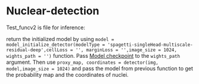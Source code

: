 # Nuclear-detection

Test_funcv2 is file for inference:




return the initialized model by using `model = model_initialize_detector(modelType = 'spagetti-singleHead-multiscale-residual-deep',cellLoss = '', marginLoss = '',image_size = 1024, wights_path = '')` function. 
Pass [Model checkpoint](https://drive.google.com/file/d/1K7g1l3k35r3pSiseFRF2pifw261oeeFn/view?usp=sharing) to the `wights_path` argument.
Then use `proxy_map, coordinates = detector(img, model,image_size = 1024)` and pass the model from previous function to get the probability map and the coordinates of nuclei.
